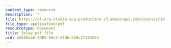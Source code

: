 ```yaml
---
content_type: resource
description: ''
file: https://ol-ocw-studio-app-production.s3.amazonaws.com/courses/14-01sc-principles-of-microeconomics-fall-2011/a3680aab9d8586c2dfdb6d4c27144269_eeauylMvOvA.pdf
file_type: application/pdf
resourcetype: Document
title: 3play pdf file
uid: a3680aab-9d85-86c2-dfdb-6d4c27144269
---
```

